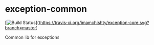 # exception-common

[![Build Status](https://travis-ci.org/imamchishty/exception-core.svg?branch=master "JMC threads list")]((https://travis-ci.org/imamchishty/exception-core.svg?branch=master)

Common lib for exceptions 

